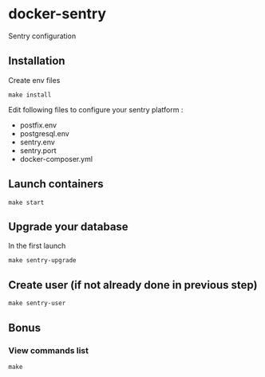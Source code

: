 # docker-sentry
Sentry configuration

## Installation
Create env files
```
make install
```
Edit following files to configure your sentry platform :
* postfix.env
* postgresql.env
* sentry.env
* sentry.port
* docker-composer.yml

## Launch containers
```
make start
```

## Upgrade your database
In the first launch
```
make sentry-upgrade
```

## Create user (if not already done in previous step)
```
make sentry-user
```

## Bonus

### View commands list
```
make
```

